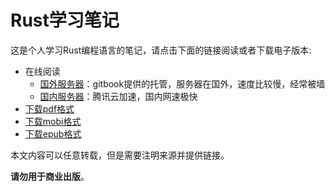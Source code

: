 # Rust学习笔记

这是个人学习Rust编程语言的笔记，请点击下面的链接阅读或者下载电子版本:

- 在线阅读
	- [国外服务器][gitbook]：gitbook提供的托管，服务器在国外，速度比较慢，经常被墙
	- [国内服务器][qcloud]：腾讯云加速，国内网速极快
- [下载pdf格式][pdf]
- [下载mobi格式][mobi]
- [下载epub格式][epub]

本文内容可以任意转载，但是需要注明来源并提供链接。

**请勿用于商业出版**。

[gitbook]: https://skyao.gitbooks.io/learning-rust/
[qcloud]: https://skyao.io/learning-rust/
[pdf]: https://www.gitbook.com/download/pdf/book/skyao/learning-rust
[mobi]: https://www.gitbook.com/download/mobi/book/skyao/learning-rust
[epub]: https://www.gitbook.com/download/epub/book/skyao/learning-rust
